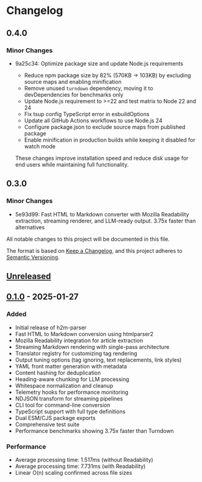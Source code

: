 # Changelog

## 0.4.0

### Minor Changes

- 9a25c34: Optimize package size and update Node.js requirements

  - Reduce npm package size by 82% (570KB → 103KB) by excluding source maps and enabling minification
  - Remove unused `turndown` dependency, moving it to devDependencies for benchmarks only
  - Update Node.js requirement to >=22 and test matrix to Node 22 and 24
  - Fix tsup config TypeScript error in esbuildOptions
  - Update all GitHub Actions workflows to use Node.js 24
  - Configure package.json to exclude source maps from published package
  - Enable minification in production builds while keeping it disabled for watch mode

  These changes improve installation speed and reduce disk usage for end users while
  maintaining full functionality.

## 0.3.0

### Minor Changes

- 5e93d99: Fast HTML to Markdown converter with Mozilla Readability extraction, streaming renderer, and LLM-ready output. 3.75x faster than alternatives

All notable changes to this project will be documented in this file.

The format is based on [Keep a Changelog](https://keepachangelog.com/en/1.1.0/),
and this project adheres to [Semantic Versioning](https://semver.org/spec/v2.0.0.html).

## [Unreleased]

## [0.1.0] - 2025-01-27

### Added

- Initial release of h2m-parser
- Fast HTML to Markdown conversion using htmlparser2
- Mozilla Readability integration for article extraction
- Streaming Markdown rendering with single-pass architecture
- Translator registry for customizing tag rendering
- Output tuning options (tag ignoring, text replacements, link styles)
- YAML front matter generation with metadata
- Content hashing for deduplication
- Heading-aware chunking for LLM processing
- Whitespace normalization and cleanup
- Telemetry hooks for performance monitoring
- NDJSON transform for streaming pipelines
- CLI tool for command-line conversion
- TypeScript support with full type definitions
- Dual ESM/CJS package exports
- Comprehensive test suite
- Performance benchmarks showing 3.75x faster than Turndown

### Performance

- Average processing time: 1.517ms (without Readability)
- Average processing time: 7.731ms (with Readability)
- Linear O(n) scaling confirmed across file sizes

[Unreleased]: https://github.com/gustavovalverde/h2m-parser/compare/v0.1.0...HEAD
[0.1.0]: https://github.com/gustavovalverde/h2m-parser/releases/tag/v0.1.0
